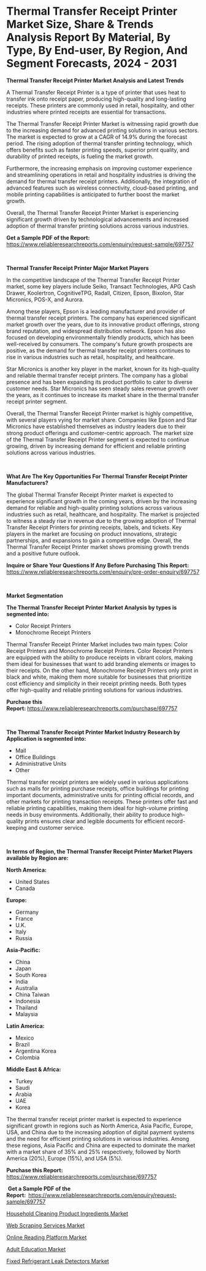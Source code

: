 <p><h1>Thermal Transfer Receipt Printer Market Size, Share & Trends Analysis Report By Material, By Type, By End-user, By Region, And Segment Forecasts, 2024 - 2031</h1></p><p><strong>Thermal Transfer Receipt Printer Market Analysis and Latest Trends</strong></p>
<p><p>A Thermal Transfer Receipt Printer is a type of printer that uses heat to transfer ink onto receipt paper, producing high-quality and long-lasting receipts. These printers are commonly used in retail, hospitality, and other industries where printed receipts are essential for transactions.</p><p>The Thermal Transfer Receipt Printer Market is witnessing rapid growth due to the increasing demand for advanced printing solutions in various sectors. The market is expected to grow at a CAGR of 14.9% during the forecast period. The rising adoption of thermal transfer printing technology, which offers benefits such as faster printing speeds, superior print quality, and durability of printed receipts, is fueling the market growth.</p><p>Furthermore, the increasing emphasis on improving customer experience and streamlining operations in retail and hospitality industries is driving the demand for thermal transfer receipt printers. Additionally, the integration of advanced features such as wireless connectivity, cloud-based printing, and mobile printing capabilities is anticipated to further boost the market growth.</p><p>Overall, the Thermal Transfer Receipt Printer Market is experiencing significant growth driven by technological advancements and increased adoption of thermal transfer printing solutions across various industries.</p></p>
<p><strong>Get a Sample PDF of the Report:&nbsp;</strong> <a href="https://www.reliableresearchreports.com/enquiry/request-sample/697757">https://www.reliableresearchreports.com/enquiry/request-sample/697757</a></p>
<p>&nbsp;</p>
<p><strong>Thermal Transfer Receipt Printer Major Market Players</strong></p>
<p><p>In the competitive landscape of the Thermal Transfer Receipt Printer market, some key players include Seiko, Transact Technologies, APG Cash Drawer, Koolertron, CognitiveTPG, Radall, Citizen, Epson, Bixolon, Star Micronics, POS-X, and Aurora. </p><p>Among these players, Epson is a leading manufacturer and provider of thermal transfer receipt printers. The company has experienced significant market growth over the years, due to its innovative product offerings, strong brand reputation, and widespread distribution network. Epson has also focused on developing environmentally friendly products, which has been well-received by consumers. The company's future growth prospects are positive, as the demand for thermal transfer receipt printers continues to rise in various industries such as retail, hospitality, and healthcare.</p><p>Star Micronics is another key player in the market, known for its high-quality and reliable thermal transfer receipt printers. The company has a global presence and has been expanding its product portfolio to cater to diverse customer needs. Star Micronics has seen steady sales revenue growth over the years, as it continues to increase its market share in the thermal transfer receipt printer segment.</p><p>Overall, the Thermal Transfer Receipt Printer market is highly competitive, with several players vying for market share. Companies like Epson and Star Micronics have established themselves as industry leaders due to their strong product offerings and customer-centric approach. The market size of the Thermal Transfer Receipt Printer segment is expected to continue growing, driven by increasing demand for efficient and reliable printing solutions across various industries.</p></p>
<p>&nbsp;</p>
<p><strong>What Are The Key Opportunities For Thermal Transfer Receipt Printer Manufacturers?</strong></p>
<p><p>The global Thermal Transfer Receipt Printer market is expected to experience significant growth in the coming years, driven by the increasing demand for reliable and high-quality printing solutions across various industries such as retail, healthcare, and hospitality. The market is projected to witness a steady rise in revenue due to the growing adoption of Thermal Transfer Receipt Printers for printing receipts, labels, and tickets. Key players in the market are focusing on product innovations, strategic partnerships, and expansions to gain a competitive edge. Overall, the Thermal Transfer Receipt Printer market shows promising growth trends and a positive future outlook.</p></p>
<p><strong>Inquire or Share Your Questions If Any Before Purchasing This Report:</strong> <a href="https://www.reliableresearchreports.com/enquiry/pre-order-enquiry/697757">https://www.reliableresearchreports.com/enquiry/pre-order-enquiry/697757</a></p>
<p>&nbsp;</p>
<p><strong>Market Segmentation</strong></p>
<p><strong>The Thermal Transfer Receipt Printer Market Analysis by types is segmented into:</strong></p>
<p><ul><li>Color Receipt Printers</li><li>Monochrome Receipt Printers</li></ul></p>
<p><p>Thermal Transfer Receipt Printer Market includes two main types: Color Receipt Printers and Monochrome Receipt Printers. Color Receipt Printers are equipped with the ability to produce receipts in vibrant colors, making them ideal for businesses that want to add branding elements or images to their receipts. On the other hand, Monochrome Receipt Printers only print in black and white, making them more suitable for businesses that prioritize cost efficiency and simplicity in their receipt printing needs. Both types offer high-quality and reliable printing solutions for various industries.</p></p>
<p><strong>Purchase this Report:&nbsp;</strong><a href="https://www.reliableresearchreports.com/purchase/697757">https://www.reliableresearchreports.com/purchase/697757</a></p>
<p>&nbsp;</p>
<p><strong>The Thermal Transfer Receipt Printer Market Industry Research by Application is segmented into:</strong></p>
<p><ul><li>Mall</li><li>Office Buildings</li><li>Administrative Units</li><li>Other</li></ul></p>
<p><p>Thermal transfer receipt printers are widely used in various applications such as malls for printing purchase receipts, office buildings for printing important documents, administrative units for printing official records, and other markets for printing transaction receipts. These printers offer fast and reliable printing capabilities, making them ideal for high-volume printing needs in busy environments. Additionally, their ability to produce high-quality prints ensures clear and legible documents for efficient record-keeping and customer service.</p></p>
<p>&nbsp;</p>
<p><strong>In terms of Region, the Thermal Transfer Receipt Printer Market Players available by Region are:</strong></p>
<p>
    <p> <strong> North America: </strong>
        <ul>
            <li>United States</li>
            <li>Canada</li>
        </ul>
        </p> 
    <p> <strong> Europe: </strong>
        <ul>
            <li>Germany</li>
            <li>France</li>
            <li>U.K.</li>
            <li>Italy</li>
            <li>Russia</li>
        </ul>
        </p> 
    <p> <strong> Asia-Pacific: </strong>
        <ul>
            <li>China</li>
            <li>Japan</li>
            <li>South Korea</li>
            <li>India</li>
            <li>Australia</li>
            <li>China Taiwan</li>
            <li>Indonesia</li>
            <li>Thailand</li>
            <li>Malaysia</li>
        </ul>
        </p> 
    <p> <strong> Latin America: </strong>
        <ul>
            <li>Mexico</li>
            <li>Brazil</li>
            <li>Argentina Korea</li>
            <li>Colombia</li>
        </ul>
        </p> 
    <p> <strong> Middle East & Africa: </strong>
        <ul>
            <li>Turkey</li>
            <li>Saudi</li>
            <li>Arabia</li>
            <li>UAE</li>
            <li>Korea</li>
        </ul>
    </p>
    </p>
<p><p>The thermal transfer receipt printer market is expected to experience significant growth in regions such as North America, Asia Pacific, Europe, USA, and China due to the increasing adoption of digital payment systems and the need for efficient printing solutions in various industries. Among these regions, Asia Pacific and China are expected to dominate the market with a market share of 35% and 25% respectively, followed by North America (20%), Europe (15%), and USA (5%).</p></p>
<p><strong>Purchase this Report: </strong><a href="https://www.reliableresearchreports.com/purchase/697757">https://www.reliableresearchreports.com/purchase/697757</a></p>
<p>&nbsp;<strong>Get a Sample PDF of the Report:&nbsp;&nbsp;</strong><a href="https://www.reliableresearchreports.com/enquiry/request-sample/697757">https://www.reliableresearchreports.com/enquiry/request-sample/697757</a></p>
<p><strong></strong></p>
<p><p><a href="https://github.com/Chiragrp22/Market-Research-Report-List-3/blob/main/household-cleaning-product-ingredients-market.md">Household Cleaning Product Ingredients Market</a></p><p><a href="https://medium.com/@jhonwin654/web-scraping-services-market-the-key-to-successful-business-strategy-forecast-till-2031-79c7a4dd49d7">Web Scraping Services Market</a></p><p><a href="https://medium.com/@jhonwin654/online-reading-platform-nbsp-market-focuses-on-market-share-size-and-projected-forecast-till-2031-f5cec5ac85d5">Online Reading Platform Market</a></p><p><a href="https://medium.com/@jhonwin654/adult-education-market-trends-forecast-and-competitive-analysis-to-2031-4c2c05b0e57b">Adult Education Market</a></p><p><a href="https://github.com/lababdou/Market-Research-Report-List-2/blob/main/fixed-refrigerant-leak-detectors-market.md">Fixed Refrigerant Leak Detectors Market</a></p></p>